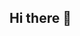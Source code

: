 ## Hi there 👋

<!--
**minseob22/minseob22** is a ✨ _special_ ✨ repository because its `README.md` (this file) appears on your GitHub profile.

Here are some ideas to get you started:

- I am currently studying react and Unity with interest.
- 🌱 I’m currently learning ...
- 👯 I’m looking to collaborate on ...
- 🤔 I’m looking for help with ...
- 💬 Ask me about ...
- 📫 How to reach me: ...
- 😄 Pronouns: ...
- ⚡ Fun fact: ...
-->
